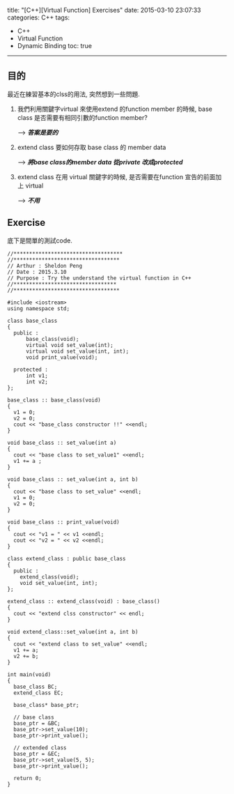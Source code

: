 title: "[C++][Virtual Function] Exercises"
date: 2015-03-10 23:07:33
categories: C++
tags:
- C++
- Virtual Function
- Dynamic Binding
toc: true
---

## 目的
最近在練習基本的clss的用法, 突然想到一些問題. 

1. 我們利用關鍵字virtual 來使用extend 的function member 的時候,
   base class 是否需要有相同引數的function member? 
   
   -->  ___答案是要的___

2. extend class 要如何存取 base class 的 member data

   --> ___將base class的member data 從private 改成protected___

3. extend class 在用 virtual 關鍵字的時候, 是否需要在function 宣告的前面加上 virtual

   --> ___不用___

## Exercise

底下是間單的測試code.

```
//***********************************
//**********************************
// Arthur : Sheldon Peng
// Date : 2015.3.10
// Purpose : Try the understand the virtual function in C++
//*********************************
//**********************************

#include <iostream>
using namespace std;

class base_class 
{
  public :
      base_class(void);
      virtual void set_value(int);
      virtual void set_value(int, int);
      void print_value(void);

  protected : 
      int v1; 
      int v2; 
};

base_class :: base_class(void)
{
  v1 = 0;
  v2 = 0;
  cout << "base_class constructor !!" <<endl;
}

void base_class :: set_value(int a)
{
  cout << "base class to set_value1" <<endl;
  v1 += a ; 
}

void base_class :: set_value(int a, int b)
{
  cout << "base class to set_value" <<endl;
  v1 = 0;
  v2 = 0;
} 

void base_class :: print_value(void)
{
  cout << "v1 = " << v1 <<endl;
  cout << "v2 = " << v2 <<endl;
}

class extend_class : public base_class
{
  public :
    extend_class(void);  
    void set_value(int, int);
};

extend_class :: extend_class(void) : base_class()
{
  cout << "extend clss constructor" << endl; 
}

void extend_class::set_value(int a, int b)
{
  cout << "extend class to set_value" <<endl;
  v1 += a;
  v2 += b;
}

int main(void)
{
  base_class BC;
  extend_class EC;

  base_class* base_ptr;

  // base class
  base_ptr = &BC;
  base_ptr->set_value(10);
  base_ptr->print_value();

  // extended class
  base_ptr = &EC;
  base_ptr->set_value(5, 5);
  base_ptr->print_value();

  return 0;
}

```



